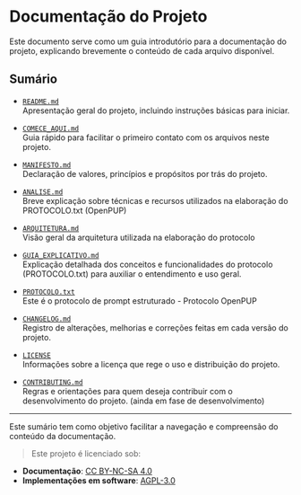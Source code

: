 # Documentação do Projeto

Este documento serve como um guia introdutório para a documentação do projeto, explicando brevemente o conteúdo de cada arquivo disponível.

## Sumário

- [`README.md`](README.md)  
  Apresentação geral do projeto, incluindo instruções básicas para iniciar.

- [`COMECE_AQUI.md`](COMECE_AQUI.md)  
  Guia rápido para facilitar o primeiro contato com os arquivos neste projeto.

- [`MANIFESTO.md`](MANIFESTO.md)  
  Declaração de valores, princípios e propósitos por trás do projeto.

- [`ANALISE.md`](docs/ANALISE.md)  
  Breve explicação sobre técnicas e recursos utilizados na elaboração do PROTOCOLO.txt (OpenPUP)

- [`ARQUITETURA.md`](docs/ARQUITETURA.md)  
  Visão geral da arquitetura utilizada na elaboração do protocolo

- [`GUIA_EXPLICATIVO.md`](docs/GUIA_EXPLICATIVO.md)  
  Explicação detalhada dos conceitos e funcionalidades do protocolo (PROTOCOLO.txt) para auxiliar o entendimento e uso geral.

- [`PROTOCOLO.txt`](docs/PROTOCOLO.txt)  
  Este é o protocolo de prompt estruturado - Protocolo OpenPUP

- [`CHANGELOG.md`](CHANGELOG.md)  
  Registro de alterações, melhorias e correções feitas em cada versão do projeto.

- [`LICENSE`](LICENSE)  
  Informações sobre a licença que rege o uso e distribuição do projeto.

- [`CONTRIBUTING.md`](docs/CONTRIBUTING.md)  
  Regras e orientações para quem deseja contribuir com o desenvolvimento do projeto. (ainda em fase de desenvolvimento)

---

Este sumário tem como objetivo facilitar a navegação e compreensão do conteúdo da documentação.


> Este projeto é licenciado sob:
- **Documentação**: [CC BY-NC-SA 4.0](https://creativecommons.org/licenses/by-nc-sa/4.0/)
- **Implementações em software**: [AGPL-3.0](https://www.gnu.org/licenses/agpl-3.0.html)
